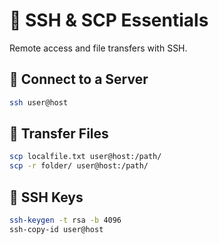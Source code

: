 # 🔐 SSH & SCP Essentials

Remote access and file transfers with SSH.

## 🔐 Connect to a Server

```bash
ssh user@host
```

## 📂 Transfer Files

```bash
scp localfile.txt user@host:/path/
scp -r folder/ user@host:/path/
```

## 🔑 SSH Keys

```bash
ssh-keygen -t rsa -b 4096
ssh-copy-id user@host
```